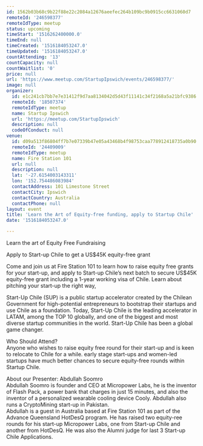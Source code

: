 ```yaml
---
id: 1562b03b68c9b22f88e22c2084a12676aeefec264b109bc9b0915cc6631060d7
remoteId: '246598377'
remoteIdType: meetup
status: upcoming
timeStart: '1516262400000.0'
timeEnd: null
timeCreated: '1516184053247.0'
timeUpdated: '1516184053247.0'
countAttending: '13'
countCapacity: null
countWaitlist: '0'
price: null
url: 'https://www.meetup.com/StartupIpswich/events/246598377/'
image: null
organizer:
  id: e1c241cb7bb7e7e31412f9d7aa8134042d5d43f11141c34f2168a5a21bfc9386
  remoteId: '18507374'
  remoteIdType: meetup
  name: Startup Ipswich
  url: 'https://meetup.com/StartupIpswich'
  description: null
  codeOfConduct: null
venue:
  id: d09a513f86804ff7b7e07339b47e05a43468b4f98753caa778912418735a0b90
  remoteId: '24409009'
  remoteIdType: meetup
  name: Fire Station 101
  url: null
  description: null
  lat: '-27.6154003143311'
  lon: '152.754486083984'
  contactAddress: 101 Limestone Street
  contactCity: Ipswich
  contactCountry: Australia
  contactPhone: null
layout: event
title: 'Learn the Art of Equity-free funding, apply to Startup Chile'
date: '1516184053247.0'

---
```

<p>Learn the art of Equity Free Fundraising</p> <p>Apply to Start-up Chile to get a US$45K equity-free grant</p> <p>Come and join us at Fire Station 101 to learn how to raise equity free grants for your start-up, and apply to Start-up Chile’s next batch to secure US$45K equity-free grant including a 1-year working visa of Chile. Learn about pitching your start-up the right way,</p> <p>Start-Up Chile (SUP) is a public startup accelerator created by the Chilean Government for high-potential entrepreneurs to bootstrap their startups and use Chile as a foundation. Today, Start-Up Chile is the leading accelerator in LATAM, among the TOP 10 globally, and one of the biggest and most diverse startup communities in the world. Start-Up Chile has been a global game changer.</p> <p>Who Should Attend?<br/>Anyone who wishes to raise equity free round for their start-up and is keen to relocate to Chile for a while. early stage start-ups and women-led startups have much better chances to secure equity-free rounds within Startup Chile.</p> <p>About our Presenter: Abdullah Soomro<br/>Abdullah Soomro is founder and CEO at Micropower Labs, he is the inventor of Flash Pack, a power bank that charges in just 15 minutes, and also the inventor of a personalized wearable cooling device Cooly. Abdullah also runs a CryptoMining start-up in Pakistan.<br/>Abdullah is a guest in Australia based at Fire Station 101 as part of the Advance Queensland HotDesQ program. He has raised two equity-ree rounds for his start-up Micropower Labs, one from Start-up Chile and another from HotDesQ. He was also the Alumni judge for last 3 Start-up Chile Applications.</p> 
